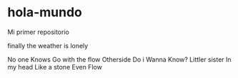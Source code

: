# hola-mundo

Mi primer repositorio

finally the weather is lonely

No one Knows
Go with the flow
Otherside
Do i Wanna Know?
Littler sister
In my head
Like a stone
Even Flow
